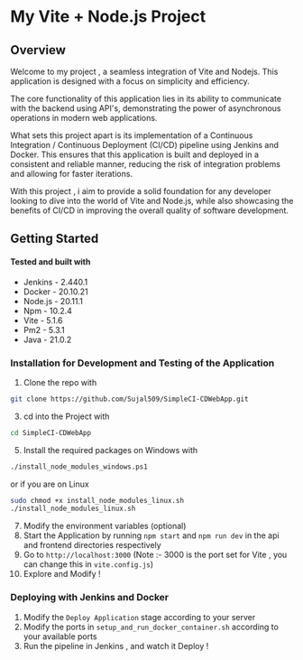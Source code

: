 # My Vite + Node.js Project

## Overview
Welcome to my project , a seamless integration of Vite and Nodejs. This application is designed with a focus on simplicity and efficiency.

The core functionality of this application lies in its ability to communicate with the backend using API's, demonstrating the power of asynchronous operations in modern web applications.

What sets this project apart is its implementation of a Continuous Integration / Continuous Deployment (CI/CD) pipeline using Jenkins and Docker. This ensures that this application is built and deployed in a consistent and reliable manner, reducing the risk of integration problems and allowing for faster iterations.

With this project , i aim to provide a solid foundation for any developer looking to dive into the world of Vite and Node.js, while also showcasing the benefits of CI/CD in improving the overall quality of software development.
## Getting Started

#### Tested and built with
- Jenkins - 2.440.1
- Docker - 20.10.21
- Node.js - 20.11.1
- Npm - 10.2.4
- Vite - 5.1.6
- Pm2 - 5.3.1
- Java - 21.0.2

### Installation for Development and Testing of the Application
1. Clone the repo with
  ```bash
git clone https://github.com/Sujal509/SimpleCI-CDWebApp.git
```
3. cd into the Project with
  ```bash
cd SimpleCI-CDWebApp
```
5. Install the required packages on Windows with
  ```bash
./install_node_modules_windows.ps1
```
or if you are on Linux 
```bash
sudo chmod +x install_node_modules_linux.sh
./install_node_modules_linux.sh
```


7. Modify the environment variables (optional)
8. Start the Application by running `npm start` and `npm run dev` in the api and frontend directories respectively
9. Go to `http://localhost:3000` (Note :- 3000 is the port set for Vite , you can change this in `vite.config.js`)
10. Explore and Modify !

### Deploying with Jenkins and Docker
1. Modify the `Deploy Application` stage according to your server
2. Modify the ports in `setup_and_run_docker_container.sh` according to your available ports
3. Run the pipeline in Jenkins , and watch it Deploy !
